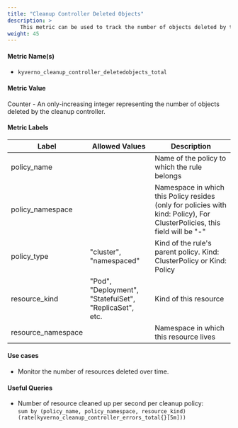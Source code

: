 ```yaml
---
title: "Cleanup Controller Deleted Objects"
description: >
    This metric can be used to track the number of objects deleted by the cleanup controller.
weight: 45
---
```


#### Metric Name(s)

* `kyverno_cleanup_controller_deletedobjects_total`

#### Metric Value

Counter - An only-increasing integer representing the number of objects deleted by the cleanup controller.

#### Metric Labels

| Label | Allowed Values | Description |
| --- | --- | --- |
| policy\_name | | Name of the policy to which the rule belongs |
| policy\_namespace | | Namespace in which this Policy resides (only for policies with kind: Policy), For ClusterPolicies, this field will be "-" |
| policy\_type | "cluster", "namespaced" | Kind of the rule's parent policy. Kind: ClusterPolicy or Kind: Policy |
| resource\_kind | "Pod", "Deployment", "StatefulSet", "ReplicaSet", etc. | Kind of this resource |
| resource\_namespace | | Namespace in which this resource lives |

#### Use cases

* Monitor the number of resources deleted over time.

#### Useful Queries

* Number of resource cleaned up per second per cleanup policy:<br> 
`sum by (policy_name, policy_namespace, resource_kind) (rate(kyverno_cleanup_controller_errors_total{}[5m]))`

